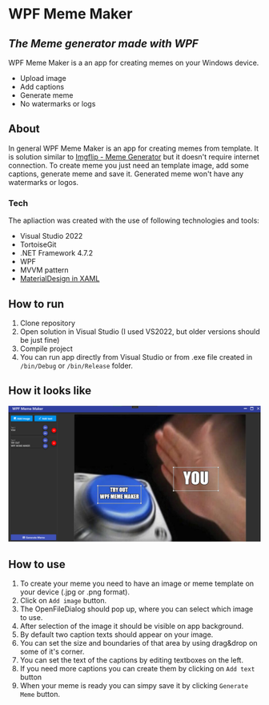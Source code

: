 # WPF Meme Maker
## _The Meme generator made with WPF_

WPF Meme Maker is a an app for creating memes on your Windows device.
- Upload image
- Add captions
- Generate meme
- No watermarks or logs

## About

In general WPF Meme Maker is an app for creating memes from template. It is solution similar to [Imgflip - Meme Generator](https://imgflip.com/memegenerator) but it doesn't require internet connection. To create meme you just need an template image, add some captions, generate meme and save it. Generated meme won't have any watermarks or logos.

### Tech

The apliaction was created with the use of following technologies and tools:
- Visual Studio 2022
- TortoiseGit
- .NET Framework 4.7.2
- WPF
- MVVM pattern
- [MaterialDesign in XAML](http://materialdesigninxaml.net/)

## How to run

1. Clone repository
2. Open solution in Visual Studio (I used VS2022, but older versions should be just fine)
3. Compile project
4. You can run app directly from Visual Studio or from .exe file created in `/bin/Debug` or `/bin/Release` folder.

## How it looks like
![Offline Overview](https://raw.githubusercontent.com/rav97/ResourcesRepository/main/MemeMaker/OfflineOverview.png)

## How to use

1. To create your meme you need to have an image or meme template on your device (.jpg or .png format).
2. Click on `Add image` button.
3. The OpenFileDialog should pop up, where you can select which image to use.
4. After selection of the image it should be visible on app background.
5. By default two caption texts should appear on your image.
6. You can set the size and boundaries of that area by using drag&drop on some of it's corner.
7. You can set the text of the captions by editing textboxes on the left.
8. If you need more captions you can create them by clicking on `Add text` button
9. When your meme is ready you can simpy save it by clicking `Generate Meme` button.
